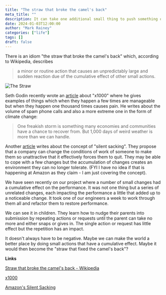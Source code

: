```yaml
---
title: "The straw that broke the camel's back"
meta_title: ""
description: It can take one additional small thing to push something over the edge.
date: 2024-01-03T12:00:00
author: "Mark Rainey"
categories: ["life"]
tags: []
draft: false
---
```


There is an idiom "the straw that broke the camel's back" which, according to Wikipedia, describes 

> a minor or routine action that causes an unpredictably large and sudden reaction due of the cumulative effect of other small actions.


<img src="/blog/TheStraw.png" title="The Straw" class="mid-image"></img>

Seth Godin recently wrote an [article](https://seths.blog/2023/12/x1000) about "x1000" where he gives examples of things which when they happen a few times are manageable but when they happen one thousand times causes pain. He writes about the volume of spam phone calls and also a more extreme one in the form of climate change:

> One freakish storm is something many economies and communities have a chance to recover from. But 1,000 days of weird weather is more than we can handle.

Another [article](https://justingarrison.com/blog/2023-12-30-amazons-silent-sacking) writes about the concept of "silent sacking". They propose that a company can change the conditions of work of someone to make them so unattractive that it effectively forces them to quit. They may be able to cope with a few changes but the accumulation of changes creates an environment they can no longer tolerate. (FYI I have no idea if that is happening at Amazon as they claim - I am just covering the concept).

We have seen recently on our project where a number of small changes had a cumulative effect on the performance. It was not one thing but a series of unrelated changes, each impacting the performance a little that added up to a noticeable change. It took one of our engineers a week to work through them all and refactor them to restore performance.

We can see it in children. They learn how to nudge their parents into submission by repeating actions or requests until the parent can take no more and either snaps or gives in. The single action or request has little effect but the repetition has an impact.

It doesn't always have to be negative. Maybe we can make the world a better place by doing small actions that have a cumulative effect. Maybe it would then become the "straw that fixed the camel's back"?

__Links__

[Straw that broke the camel's back - Wikipedia](https://en.wikipedia.org/wiki/Straw_that_broke_the_camel%27s_back)

[x1000](https://seths.blog/2023/12/x1000)

[Amazon's Silent Sacking](https://justingarrison.com/blog/2023-12-30-amazons-silent-sacking)
